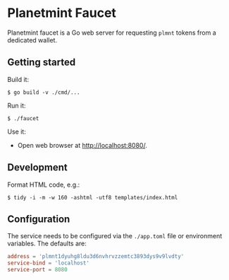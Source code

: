 # Planetmint Faucet

Planetmint faucet is a Go web server for requesting `plmnt` tokens from a dedicated wallet.

## Getting started

Build it:
```
$ go build -v ./cmd/...
```

Run it:
```
$ ./faucet
```

Use it:
- Open web browser at [http://localhost:8080/](http://localhost:8080/).

## Development

Format HTML code, e.g.:
```
$ tidy -i -m -w 160 -ashtml -utf8 templates/index.html
```

## Configuration

The service needs to be configured via the `./app.toml` file or environment variables. The defaults are:
```toml
address = 'plmnt1dyuhg8ldu3d6nvhrvzzemtc3893dys9v9lvdty'
service-bind = 'localhost'
service-port = 8080
```
